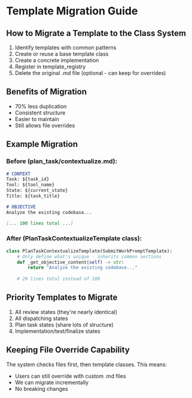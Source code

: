 # Template Migration Guide

## How to Migrate a Template to the Class System

1. Identify templates with common patterns
2. Create or reuse a base template class
3. Create a concrete implementation
4. Register in template_registry
5. Delete the original .md file (optional - can keep for overrides)

## Benefits of Migration

- 70% less duplication
- Consistent structure
- Easier to maintain
- Still allows file overrides

## Example Migration

### Before (plan_task/contextualize.md):
```markdown
# CONTEXT
Task: ${task_id}
Tool: ${tool_name}
State: ${current_state}
Title: ${task_title}

# OBJECTIVE
Analyze the existing codebase...

[... 100 lines total ...]
```

### After (PlanTaskContextualizeTemplate class):
```python
class PlanTaskContextualizeTemplate(SubmitWorkPromptTemplate):
    # Only define what's unique - inherits common sections
    def _get_objective_content(self) -> str:
        return "Analyze the existing codebase..."
    
    # 20 lines total instead of 100
```

## Priority Templates to Migrate

1. All review states (they're nearly identical)
2. All dispatching states  
3. Plan task states (share lots of structure)
4. Implementation/test/finalize states

## Keeping File Override Capability

The system checks files first, then template classes. This means:
- Users can still override with custom .md files
- We can migrate incrementally
- No breaking changes